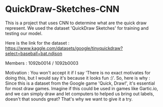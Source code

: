# QuickDraw-Sketches-CNN
This is a project that uses CNN to determine what are the quick draw represent.
We used the dataset 'QuickDraw Sketches' for training and testing our model.

Here is the link for the dataset : https://www.kaggle.com/datasets/google/tinyquickdraw?select=baseball+bat.ndjson

Members : 1092b0014 / 1092b0003

Motivation :
You won't accept it if I say 'There is no exact motivates for doing this, but I would say it's because it looks fun :)'.
So, here is why : Since this is a dataset from the Google game 'Quick, Draw!', it's essential for most draw games. Imagine if this could be
used in games like Gartic.io, and we can simply draw and let computers to helped us bring out labels, doesn't that sounds great? 
That's why we want to give it a try.
